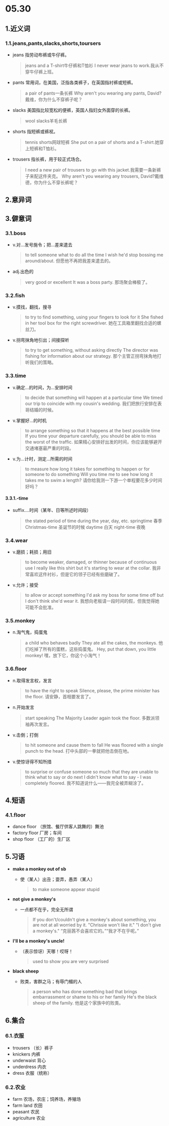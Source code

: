 # 05.30

## 1.近义词

### 1.1.jeans,pants,slacks,shorts,toursers

- jeans 指劳动布裤或牛仔裤。
  > jeans and a T-shirt牛仔裤和T恤衫
  > I never wear jeans to work.我从不穿牛仔裤上班。

- pants 常用词，在美国，泛指各类裤子，在英国指衬裤或短裤。
  > a pair of pants一条长裤
  > Why aren't you wearing any pants, David?戴维，你为什么不穿裤子呢？

- slacks 美国指比较宽松的便裤，英国人指妇女外面穿的长裤。
  > wool slacks羊毛长裤

- shorts 指短裤或裤衩。
  > tennis shorts网球短裤
  > She put on a pair of shorts and a T-shirt.她穿上短裤和T恤衫。

- trousers 指长裤，用于较正式场合。
  > I need a new pair of trousers to go with this jacket.我需要一条新裤子来配这件夹克。
  > Why aren't you wearing any trousers, David?戴维德，你为什么不穿长裤呢？

## 2.意异词

## 3.僻意词

### 3.1.boss

- v.对…发号施令；把…差来遣去
  > to tell someone what to do all the time
  > I wish he'd stop bossing me around/about. 但愿他不再把我差来遣去的。
- adj.出色的
  > very good or excellent
  > It was a boss party. 那场聚会棒极了。

### 3.2.fish

- v.摸找，翻找，搜寻
  > to try to find something, using your fingers to look for it
  > She fished in her tool box for the right screwdriver. 她在工具箱里翻找合适的螺丝刀。
- v.拐弯抹角地引出；间接探听
  > to try to get something, without asking directly
  > The director was fishing for information about our strategy. 那个主管正拐弯抹角地打听我们的策略。

### 3.3.time

- v.确定…的时间，为…安排时间
  > to decide that something will happen at a particular time
  > We timed our trip to coincide with my cousin's wedding. 我们把旅行安排在表哥结婚的时候。
- v.掌握好…的时机
  > to arrange something so that it happens at the best possible time
  > If you time your departure carefully, you should be able to miss the worst of the traffic. 如果精心安排好出发的时间，你应该能够避开交通堵塞最严重的时段。
- v.为…计时，测定…所需的时间
  > to measure how long it takes for something to happen or for someone to do something
  > Will you time me to see how long it takes me to swim a length? 请你给我测一下游一个单程要花多少时间好吗？

#### 3.3.1.-time

- suffix.…时间（某年、日等所述时间段）
  > the stated period of time during the year, day, etc.
  > springtime 春季
  > Christmas-time 圣诞节的时候
  > daytime 白天
  > night-time 夜晚

### 3.4.wear

- v.磨损；耗损；用旧
  > to become weaker, damaged, or thinner because of continuous use
  > I really like this shirt but it's starting to wear at the collar. 我非常喜欢这件衬衫，但是它的领子已经有些磨破了。
- v.允许；接受
  > to allow or accept something
  > I'd ask my boss for some time off but I don't think she'd wear it. 我想向老板请一段时间的假，但我觉得她可能不会批准。

### 3.5.monkey

- n.淘气鬼，捣蛋鬼
  > a child who behaves badly
  > They ate all the cakes, the monkeys. 他们吃掉了所有的蛋糕，这些捣蛋鬼。
  > Hey, put that down, you little monkey! 嘿，放下它，你这个小淘气！

### 3.6.floor

- n.取得发言权，发言
  > to have the right to speak
  > Silence, please, the prime minister has the floor. 请安静，首相要发言了。
- n.开始发言
  > start speaking
  > The Majority Leader again took the floor. 多数派领袖再次发言。
- v.击倒；打倒
  > to hit someone and cause them to fall
  > He was floored with a single punch to the head. 打中头部的一拳就把他击倒在地。
- v.使惊讶得不知所措
  > to surprise or confuse someone so much that they are unable to think what to say or do next
  > I didn't know what to say - I was completely floored. 我不知道说什么——我完全被弄糊涂了。

## 4.短语

### 4.1.floor

- dance floor （旅馆、餐厅供客人跳舞的）舞池
- factory floor 厂房；车间
- shop floor （工厂的）生厂区

## 5.习语

- **make a monkey out of sb**
  - 使（某人）出丑；耍弄，愚弄（某人）
    > to make someone appear stupid

- **not give a monkey's**
  - 一点都不在乎，完全无所谓
    > If you don't/couldn't give a monkey's about something, you are not at all worried by it.
    > "Chrissie won't like it." "I don't give a monkey's." “克丽茜不会喜欢它的。”“我才不在乎呢。”

- **I'll be a monkey's uncle!**
  - （表示惊讶）天哪！哎呀！
    > used to show you are very surprised

- **black sheep**
  - 败类，害群之马；有辱门楣的人
    > a person who has done something bad that brings embarrassment or shame to his or her family
    > He's the black sheep of the family. 他是这个家族中的败类。

## 6.集合

### 6.1.衣服

- trousers （长）裤子
- knickers 内裤
- underwaist 背心
- underdress 内衣
- dress 衣服（统称）

### 6.2.农业

- farm 农场，农庄；饲养场，养殖场
- farm land 农田
- peasant 农民
- agriculture 农业

